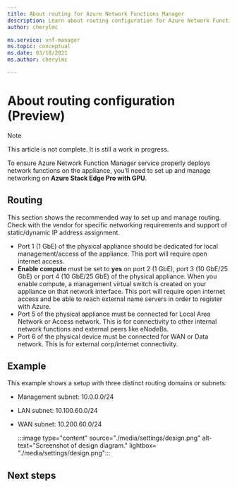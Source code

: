 ```yaml
---
title: About routing for Azure Network Functions Manager
description: Learn about routing configuration for Azure Network Functions Manager.
author: cherylmc

ms.service: vnf-manager
ms.topic: conceptual
ms.date: 03/18/2021
ms.author: cherylmc

---
```

# About routing configuration (Preview)

>[!NOTE]
> This article is not complete. It is still a work in progress.
>

To ensure Azure Network Function Manager service properly deploys network functions on the appliance, you’ll need to set up and manage networking on **Azure Stack Edge Pro with GPU**.

## Routing

This section shows the recommended way to set up and manage routing. Check with the vendor for specific networking requirements and support of static/dynamic IP address assignment.

* Port 1 (1 GbE) of the physical appliance should be dedicated for local management/access of the appliance. This port will require open internet access.
* **Enable compute** must be set to **yes** on port 2 (1 GbE), port 3 (10 GbE/25 GbE) or port 4 (10 GbE/25 GbE) of the physical appliance. When you enable compute, a management virtual switch is created on your appliance on that network interface. This port will require open internet access and be able to reach external name servers in order to register with Azure.
* Port 5 of the physical appliance must be connected for Local Area Network or Access network. This is for connectivity to other internal network functions and external peers like eNodeBs.
* Port 6 of the physical device must be connected for WAN or Data network. This is for external corp/internet connectivity.

## Example

This example shows a setup with three distinct routing domains or subnets:

* Management subnet: 10.0.0.0/24
* LAN subnet: 10.100.60.0/24
* WAN subnet: 10.200.60.0/24

   :::image type="content" source="./media/settings/design.png" alt-text="Screenshot of design diagram." lightbox= "./media/settings/design.png":::

## Next steps
